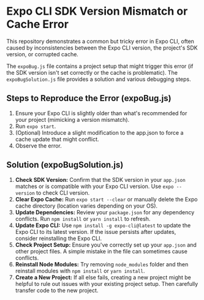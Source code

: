 # Expo CLI SDK Version Mismatch or Cache Error

This repository demonstrates a common but tricky error in Expo CLI, often caused by inconsistencies between the Expo CLI version, the project's SDK version, or corrupted cache.

The `expoBug.js` file contains a project setup that might trigger this error (if the SDK version isn't set correctly or the cache is problematic). The `expoBugSolution.js` file provides a solution and various debugging steps.

## Steps to Reproduce the Error (expoBug.js)

1. Ensure your Expo CLI is slightly older than what's recommended for your project (mimicking a version mismatch).
2. Run `expo start`. 
3. (Optional) Introduce a slight modification to the app.json to force a cache update that might conflict.
4. Observe the error.

## Solution (expoBugSolution.js)

1. **Check SDK Version:** Confirm that the SDK version in your `app.json` matches or is compatible with your Expo CLI version.  Use `expo --version` to check CLI version.
2. **Clear Expo Cache:** Run `expo start --clear` or manually delete the Expo cache directory (location varies depending on your OS).
3. **Update Dependencies:**  Review your `package.json` for any dependency conflicts. Run `npm install` or `yarn install` to refresh.
4. **Update Expo CLI:** Use `npm install -g expo-cli@latest` to update the Expo CLI to its latest version. If the issue persists after updates, consider reinstalling the Expo CLI.
5. **Check Project Setup:** Ensure you've correctly set up your `app.json` and other project files.  A simple mistake in the file can sometimes cause conflicts.
6. **Reinstall Node Modules:** Try removing `node_modules` folder and then reinstall modules with `npm install` or `yarn install`.
7. **Create a New Project:** If all else fails, creating a new project might be helpful to rule out issues with your existing project setup.  Then carefully transfer code to the new project.

